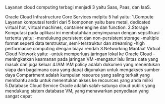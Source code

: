 Layanan cloud computing terbagi menjadi 3  yaitu Saas, Paas, dan IaaS.

Oracle Cloud Infrastructure Core Services melpitu 5 hal yaitu:
1.Compute
Layanan komputasi terdiri dari 5 komponen yaitu bare metal, dedicated virtual hot, virtual machines, container engine dan function.
2.Storage
Komputasi pada aplikasi ini membutuhkan penyimpanan dengan sepsifikasi tertentu yaitu;
-mendukung persistent dan non-persistent storage
-multiple format seperti data terstruktur, semi-terstruktur dan streaming
-high performance computing dengan biaya rendah
3.Networking
Manfaat Virtual Cloud Network yaitu:
-untuk memperluas jaringan lokal ke Oracle Cloud
-meningkatkan keamanan pada jaringan VM
-mengatur lalu lintas data yang masuk dan juga keluar
4.IAM
IAM policy adalah dokumen yang menentukan siapa dan bagaimana cara yang dapat digunakan untuk mengakses sumber daya
Compartment adalah kumpulan resource yang saling terkait yang membantu anda untuk menentukan akses ke recources yang anda miliki
5.Database Cloud Service
Oracle adalah salah-satunya cloud publik yang mendukung sistem database VM, yang menawarkan penyediaan yang sangat cepat